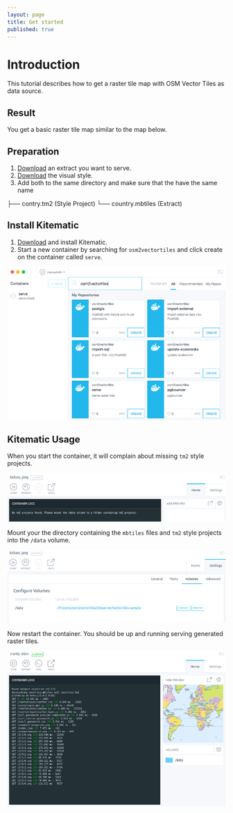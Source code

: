 ```yaml
---
layout: page
title: Get started
published: true
---
```


# Introduction

This tutorial describes how to get a raster tile map with OSM Vector Tiles as data source.


## Result

You get a basic raster tile map similar to the map below.

<div class="map-preview" id="osm-bright-map"></div>

## Preparation

1. [Download](http://osm2vectortiles.org/data/download.html) an extract you want to serve.
2. [Download](https://github.com/mapbox/mapbox-studio-osm-bright.tm2.git) the visual style.
3. Add both to the same directory and make sure that the have the same name

├── contry.tm2 (Style Project)
└── country.mbtiles (Extract)


## Install Kitematic

1. [Download](https://www.docker.com/docker-toolbox) and install Kitematic. 
2. Start a new container by searching for `osm2vectortiles` and click create on the container called `serve`. 

![Search Container](/media/search_container.png)

## Kitematic Usage

When you start the container, it will complain about missing `tm2` style projects.

![Container started unsucessfully](/media/tileserver_kitematic_started.png)

Mount your the directory containing the `mbtiles` files and `tm2` style projects into the `/data` volume.

![Configured volumes for container](/media/tileserver_kitematic_volumes_configured.png)

Now restart the container. You should be up and running serving generated raster tiles.

![Container running and serving tiles](/media/tileserver_kitematic_running.png)

<script>
var brightMap = L.mapbox.map('osm-bright-map', 'http://rastertiles.osm2vectortiles.org/osm-bright/index.json').setView([53.390, 1.351], 6);
</script>